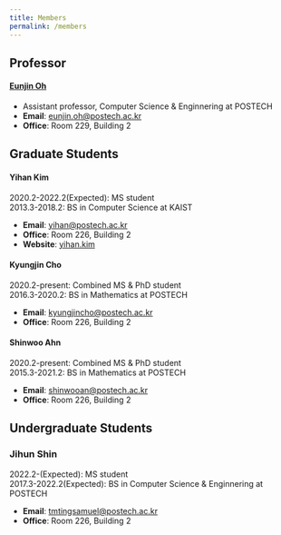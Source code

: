 ```yaml
---
title: Members
permalink: /members
---
```


## Professor

#### [Eunjin Oh](/professor)
* Assistant professor, Computer Science & Enginnering at POSTECH
* **Email**: [eunjin.oh@postech.ac.kr](mailto:eunjin.oh@postech.ac.kr)
* **Office**: Room 229, Building 2


## Graduate Students

#### Yihan Kim
2020.2-2022.2(Expected): MS student \
2013.3-2018.2: BS in Computer Science at KAIST
* **Email**: [yihan@postech.ac.kr](mailto:yihan@postech.ac.kr)
* **Office**: Room 226, Building 2
* **Website**: [yihan.kim](https://yihan.kim)

#### Kyungjin Cho
2020.2-present: Combined MS & PhD student \
2016.3-2020.2: BS in Mathematics at POSTECH
* **Email**: [kyungjincho@postech.ac.kr](mailto:kyungjincho@postech.ac.kr)
* **Office**: Room 226, Building 2

#### Shinwoo Ahn
2020.2-present: Combined MS & PhD student \
2015.3-2021.2: BS in Mathematics at POSTECH
* **Email**: [shinwooan@postech.ac.kr](mailto:shinwooan@postech.ac.kr)
* **Office**: Room 226, Building 2

## Undergraduate Students

### Jihun Shin
2022.2-(Expected): MS student \
2017.3-2022.2(Expected): BS in Computer Science & Enginnering at POSTECH
* **Email**: [tmtingsamuel@postech.ac.kr](mailto:tmtingsamuel@postech.ac.kr)
* **Office**: Room 226, Building 2

<!--
### Undergraduate Students

#### Youngyoon Kim
* Postech CSE
-->
